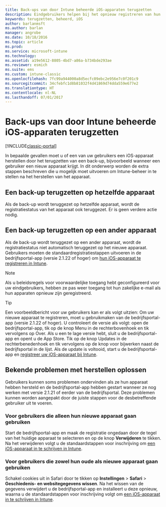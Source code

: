 ```yaml
---
title: Back-ups van door Intune beheerde iOS-apparaten terugzetten
description: Eindgebruikers helpen bij het opnieuw registreren van hun apparaten na het terugzetten van een back-up.
keywords: terugzetten, beheerd, iOS
author: barlanmsft
ms.author: barlan
manager: angrobe
ms.date: 10/18/2016
ms.topic: article
ms.prod: 
ms.service: microsoft-intune
ms.technology: 
ms.assetid: a19e5612-8805-4bd7-a86a-b734bde293ae
ms.reviewer: esmich
ms.suite: ems
ms.custom: intune-classic
ms.openlocfilehash: 7fc99a944000a8d5ecfc09ebc2e956e7c0f201c9
ms.sourcegitcommit: 34cfebfc1d8b81032f4d41869d74dda559e677e2
ms.translationtype: HT
ms.contentlocale: nl-NL
ms.lasthandoff: 07/01/2017
---
```

# <a name="restore-intune-managed-ios-devices-from-backup"></a>Back-ups van door Intune beheerde iOS-apparaten terugzetten

[!INCLUDE[classic-portal](../includes/classic-portal.md)]

In bepaalde gevallen moet u of een van uw gebruikers een iOS-apparaat herstellen door het terugzetten van een back-up, bijvoorbeeld wanneer een gebruiker een nieuw apparaat krijgt. In dit onderwerp worden de extra stappen beschreven die u mogelijk moet uitvoeren om Intune-beheer in te stellen na het herstellen van het apparaat.

## <a name="restoring-backups-onto-the-same-device"></a>Een back-up terugzetten op hetzelfde apparaat

Als de back-up wordt teruggezet op hetzelfde apparaat, wordt de registratiestatus van het apparaat ook teruggezet. Er is geen verdere actie nodig.

## <a name="restoring-backups-onto-different-devices"></a>Een back-up terugzetten op een ander apparaat

Als de back-up wordt teruggezet op een ander apparaat, wordt de registratiestatus niet automatisch teruggezet op het nieuwe apparaat. Gebruikers moeten de standaardregistratiestappen uitvoeren in de bedrijfsportal-app (versie 2.1.22 of hoger) om [hun iOS-apparaat te registreren in Intune](/intune-user-help/enroll-your-device-in-intune-ios).

> [!NOTE]
> Als u beleidsregels voor voorwaardelijke toegang hebt geconfigureerd voor uw eindgebruikers, hebben ze pas weer toegang tot hun zakelijke e-mail als hun apparaten opnieuw zijn geregistreerd.

> [!TIP]
> Een voorbeeldbericht voor uw gebruikers kan er als volgt uitzien: Om uw nieuwe apparaat te registreren, moet u gebruikmaken van de bedrijfsportal-app (versie 2.1.22 of hoger). U controleert de versie als volgt: open de bedrijfsportal-app, tik op de knop Menu in de rechterbovenhoek en tik vervolgens op Over. Als u een te lage versie hebt, sluit u de bedrijfsportal-app en opent u de App Store. Tik op de knop Updates in de rechterbenedenhoek en tik vervolgens op de knop voor bijwerken naast de bedrijfsportal in de lijst. Als de update is voltooid, start u de bedrijfsportal-app en [registreer uw iOS-apparaat bij Intune](/intune-user-help/enroll-your-device-in-intune-ios).

## <a name="resolving-known-issues-with-restores"></a>Bekende problemen met herstellen oplossen

Gebruikers kunnen soms problemen ondervinden als ze hun apparaat hebben hersteld en de bedrijfsportal-app hebben gestart wanneer ze nog werken met versie 2.1.21 of eerder van de bedrijfsportal. Deze problemen kunnen worden aangepakt door de juiste stappen voor de desbetreffende gebruiker uit te voeren.

### <a name="for-users-who-will-only-use-their-new-device"></a>Voor gebruikers die alleen hun nieuwe apparaat gaan gebruiken
Start de bedrijfsportal-app en maak de registratie ongedaan door de tegel van het huidige apparaat te selecteren en op de knop __Verwijderen__ te tikken. Na het verwijderen volgt u de standaardstappen voor inschrijving om [een iOS-apparaat in te schrijven in Intune](/intune-user-help/enroll-your-device-in-intune-ios).

### <a name="for-users-who-will-use-both-their-old-and-new-devices"></a>Voor gebruikers die zowel hun oude als nieuwe apparaat gaan gebruiken
Schakel cookies uit in Safari door te tikken op __Instellingen__ > __Safari__ > __Geschiedenis- en websitegegevens wissen__. Na het wissen van de gegevens verwijdert u de bedrijfsportal-app en installeert u deze opnieuw, waarna u de standaardstappen voor inschrijving volgt om [een iOS-apparaat in te schrijven in Intune](/intune-user-help/enroll-your-device-in-intune-ios).
